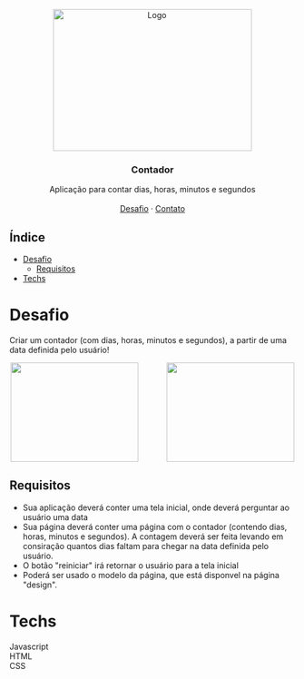 <p align="center">
  <a href="http://www.freepik.com">
    <img src="https://i.ibb.co/RzmJtXK/mockuper-5.png" alt="Logo" width="350" height="250">
  </a>

  <h3 align="center">Contador</h3>

  <p align="center">
    Aplicação para contar dias, horas, minutos e segundos
       <br />
    <br />
    <a href="https://github.com/Lorenalgm/contador">Desafio</a>
    ·
    <a href="https://www.linkedin.com/in/lorenagmontes/">Contato</a>
  </p>
</p>

## Índice

- [Desafio](#desafio)
	- [Requisitos](#requisitos)
- [Techs](#techs)


# Desafio

Criar um contador (com dias, horas, minutos e segundos), a partir de uma data definida pelo usuário!

<div style="display: flex; justify-content: center;">
<img src="https://i.ibb.co/HhNTTzB/mockuper-6.png" width="225" height="175" style="margin-right: 25px">
<img src="https://i.ibb.co/9cMFW5s/mockuper-7.png" width="225" height="175" style="margin-left: 25px">
</div>

## Requisitos

- Sua aplicação deverá conter uma tela inicial, onde deverá perguntar ao usuário uma data<br>
- Sua página deverá conter uma página com o contador (contendo dias, horas, minutos e segundos). A contagem deverá ser feita levando em consiração quantos dias faltam para chegar na data definida pelo usuário.
- O botão "reiniciar" irá retornar o usuário para a tela inicial
- Poderá ser usado o modelo da página, que está disponvel na página "design".


# Techs

Javascript<br>
HTML<br>
CSS<br>